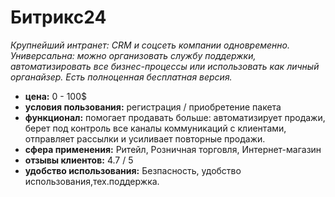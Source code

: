 # Битрикс24

_Крупнейший интранет: CRM и соцсеть компании одновременно. Универсальна: можно организовать службу поддержки, автоматизировать все бизнес-процессы или использовать как личный органайзер. Есть полноценная бесплатная версия._

- **цена:** 0 - 100$
- **условия пользования:** регистрация / приобретение пакета
- **функционал:** помогает продавать больше: автоматизирует продажи, берет под контроль все каналы коммуникаций с клиентами, отправляет рассылки и усиливает повторные продажи.
- **сфера применения:** Ритейл, Розничная торговля, Интернет-магазин
- **отзывы клиентов:** 4.7 / 5
- **удобство использования:** Безпасность, удобство использования,тех.поддержка.
